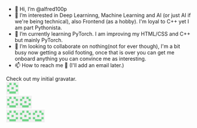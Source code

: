 - 👋 Hi, I’m @alfred100p
- 👀 I’m interested in Deep Learninng, Machine Learning and AI (or just AI if we're being technical), also Frontend (as a hobby). I'm loyal to C++ yet I am part Pythonista.
- 🌱 I’m currently learning PyTorch. I am improving my HTML/CSS and C++ but mainly PyTorch.
- 💞️ I’m looking to collaborate on nothing(not for ever though), I'm a bit busy now getting a solid footing, once that is over you can get me onboard anything you can convince me as interesting.
- 📫 How to reach me 🤫 (I'll add an email later.) 

Check out my initial gravatar.<br>
<img src="images/82844187.png" width=35> <br>
<img src="images/82844187.png" width=35><img src="images/82844187.png" width=35><br>
<img src="images/82844187.png" width=35><img src="images/82844187.png" width=35><img src="images/82844187.png" width=35><br>

<!---
alfred100p/alfred100p is a ✨ special ✨ repository because its `README.md` (this file) appears on your GitHub profile.
You can click the Preview link to take a look at your changes.
--->
